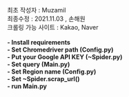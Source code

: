 최초 작성자 : Muzamil<br>
최종수정 : 2021.11.03 , 손해원 </br>
크롤링 가능 사이트 : Kakao, Naver
<br>
<br>
<b>- Install requirements <br>
    - Set Chromedriver path (Config.py) <br>
    - Put your Google API KEY (~Spider.py) <br>
    - Set query (Main.py) <br>
    - Set Region name (Config.py)<br>
    - Set ~Spider.scrap_url() <br>
    - run Main.py  <br>




